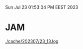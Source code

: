 Sun Jul 23 01:53:04 PM EEST 2023
# JAM
<a href='./cache/202307/23_13.log'>./cache/202307/23_13.log</a>
